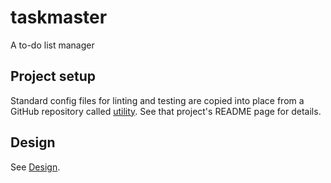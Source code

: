 # taskmaster

A to-do list manager

## Project setup

Standard config files for linting and testing are copied into place from a GitHub repository called
[utility](https://github.com/douglasgreen/utility). See that project's README page for details.

## Design

See [Design](docs/design.md).
